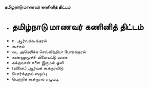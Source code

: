 **தமிழ்நாடு மாணவர் கணினித் திட்டம்**
- # தமிழ்நாடு மாணவர் கணினித் திட்டம்
- n. ஆர்வக்கூக்குரல்
- கூச்சல்
-  வட அமெரிக்க செவ்விந்தியா போர்க்குரல்
- கண்ணாமூச்சி விளையட்டு வகை
- கக்குவான் ஈளை இருமல் ஒலி
- (வினை.) ஆர்வக் கூக்குரலிடு
- போர்க்குரல்  எழுப்பு
- வெற்றிக் கூக்குரல் எழுப்பு.

